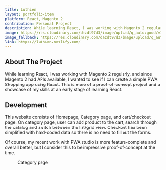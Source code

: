 ```yaml
---
title: Luthien
layout: portfolio-item
platform: React, Magento 2
contribution: Personal Project
description: While learning React, I was working with Magento 2 regularly, and since Magento 2 had APIs available, I wanted to see if I can create a simple PWA Shopping app using React. This is more of a proof-of-concept project and a showcase of my skills at an early stage of learning React.
image: https://res.cloudinary.com/dazdt97d3/image/upload/q_auto:good/v15468800658/work/luthien-1.webp
image_fallback: https://res.cloudinary.com/dazdt97d3/image/upload/q_auto:good/v15468800658/work/luthien-1.jpg
link: https://luthien.netlify.com/
---
```


<article class="block block--text">

<div class="project__headingWrapper">
<h2 class="title--secondary project__heading">About The Project</h2>
</div>

<p>While learning React, I was working with Magento 2 regularly, and since Magento 2 had APIs available, I wanted to see if I can create a simple PWA Shopping app using React. This is more of a proof-of-concept project and a showcase of my skills at an early stage of learning React.</p>

</article>

<article class="block block--text">

<div class="project__headingWrapper">
<h2 class="title--secondary project__heading">Development</h2>
</div>
<p>This website consists of Homepage, Category page, and cart/checkout page. On category page, user can add product to the cart, search through the catalog and switch between the list/grid view. Checkout has been simplified with hard-coded data so there is no need to fill out the forms.</p>

<p>Of course, my recent work with PWA studio is more feature-complete and overall better, but I consider this to be impressive proof-of-concept at the time.</p>
</article>

<article class="block block--image">
<figure class="imageContainer">
<div class="image--default imageContainer image--1024x643">
<div class="icon icon__image image--placeholder"></div>
</div>
        <picture>
            <source data-srcset="https://res.cloudinary.com/dazdt97d3/image/upload/q_auto:good/v1546804919/work/luthien-2.webp" type="image/webp" />
            <source data-srcset="https://res.cloudinary.com/dazdt97d3/image/upload/q_auto:good/v1546804919/work/luthien-2.jpg" />
            <img
                class="image--lazyLoaded"
                src="https://res.cloudinary.com/dazdt97d3/image/upload/q_auto:low/v1546683551/devstar/placeholder.png"
                data-src="https://res.cloudinary.com/dazdt97d3/image/upload/q_auto:good/v1546804919/work/luthien-2.jpg"
                alt=""
            />
        </picture>
<figcaption>Category page</figcaption>
</figure>
</article>
